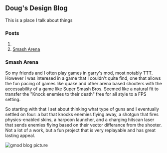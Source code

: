 ## Doug's Design Blog
This is a place I talk about things

### Posts
1.
2. [Smash Arena](#smash-arena)


### Smash Arena
So my friends and I often play games in garry's mod, most notably TTT. However I was interesed in a game that I couldn't quite find, one that allows the fun pacing of games like quake and other arena based shooters with the accessability of a game like Super Smash Bros. Seemed like a natural fit to transfer the "Knock enemies to their death" free for all style to a FPS setting. 

So starting with that I set about thinking what type of guns and I eventually settled on four: a bat that knocks enemies flying away, a shotgun that fires physics-enabled skins, a harpoon launcher, and a charging hitscan laser that sends enemies flying based on their vector differance from the shooter. Not a lot of a work, but a fun project that is very replayable and has great lasting appeal. 

![gmod blog picture](https://i.imgur.com/uTMcJeI.jpg)
